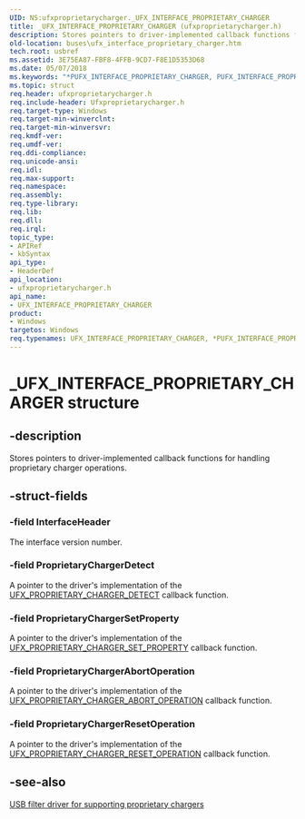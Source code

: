 ```yaml
---
UID: NS:ufxproprietarycharger._UFX_INTERFACE_PROPRIETARY_CHARGER
title: _UFX_INTERFACE_PROPRIETARY_CHARGER (ufxproprietarycharger.h)
description: Stores pointers to driver-implemented callback functions for handling proprietary charger operations.
old-location: buses\ufx_interface_proprietary_charger.htm
tech.root: usbref
ms.assetid: 3E75EA87-FBF8-4FFB-9CD7-F8E1D5353D68
ms.date: 05/07/2018
ms.keywords: "*PUFX_INTERFACE_PROPRIETARY_CHARGER, PUFX_INTERFACE_PROPRIETARY_CHARGER, PUFX_INTERFACE_PROPRIETARY_CHARGER structure pointer [Buses], UFX_INTERFACE_PROPRIETARY_CHARGER, UFX_INTERFACE_PROPRIETARY_CHARGER structure [Buses], _UFX_INTERFACE_PROPRIETARY_CHARGER, buses.ufx_interface_proprietary_charger, ufxproprietarycharger/PUFX_INTERFACE_PROPRIETARY_CHARGER, ufxproprietarycharger/UFX_INTERFACE_PROPRIETARY_CHARGER"
ms.topic: struct
req.header: ufxproprietarycharger.h
req.include-header: Ufxproprietarycharger.h
req.target-type: Windows
req.target-min-winverclnt: 
req.target-min-winversvr: 
req.kmdf-ver: 
req.umdf-ver: 
req.ddi-compliance: 
req.unicode-ansi: 
req.idl: 
req.max-support: 
req.namespace: 
req.assembly: 
req.type-library: 
req.lib: 
req.dll: 
req.irql: 
topic_type:
- APIRef
- kbSyntax
api_type:
- HeaderDef
api_location:
- ufxproprietarycharger.h
api_name:
- UFX_INTERFACE_PROPRIETARY_CHARGER
product:
- Windows
targetos: Windows
req.typenames: UFX_INTERFACE_PROPRIETARY_CHARGER, *PUFX_INTERFACE_PROPRIETARY_CHARGER
---
```


# _UFX_INTERFACE_PROPRIETARY_CHARGER structure


## -description


Stores pointers to driver-implemented callback functions for handling proprietary charger operations.


## -struct-fields




### -field InterfaceHeader

The interface version number.


### -field ProprietaryChargerDetect

A pointer to the driver's implementation of the <a href="https://msdn.microsoft.com/library/windows/hardware/mt187981">UFX_PROPRIETARY_CHARGER_DETECT</a> callback function.


### -field ProprietaryChargerSetProperty

A pointer to the driver's implementation of the <a href="https://msdn.microsoft.com/library/windows/hardware/mt187983">UFX_PROPRIETARY_CHARGER_SET_PROPERTY</a> callback function.


### -field ProprietaryChargerAbortOperation

A pointer to the driver's implementation of the <a href="https://msdn.microsoft.com/library/windows/hardware/mt187980">UFX_PROPRIETARY_CHARGER_ABORT_OPERATION</a> callback function.


### -field ProprietaryChargerResetOperation

A pointer to the driver's implementation of the <a href="https://msdn.microsoft.com/library/windows/hardware/mt187982">UFX_PROPRIETARY_CHARGER_RESET_OPERATION</a> callback function.


## -see-also




<a href="https://msdn.microsoft.com/05D2B46A-282C-4B75-9F5C-2FC0AF344AB9">USB filter driver for supporting proprietary chargers</a>
 

 

